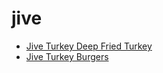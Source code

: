# jive

 * [Jive Turkey Deep Fried Turkey](../index/j/jive-turkey-deep-fried-turkey-233079.json)
 * [Jive Turkey Burgers](../index/j/jive-turkey-burgers.json)
